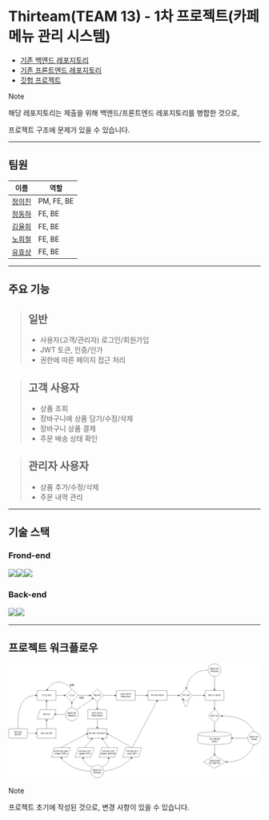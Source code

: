 # Thirteam(TEAM 13) - 1차 프로젝트(카페 메뉴 관리 시스템)

* [기존 백엔드 레포지토리](https://github.com/Kimgooner/TEAM-13-PROJECT-1)
* [기존 프론트엔드 레포지토리](https://github.com/Kimgooner/TEAM-13-PROJECT-2)
* [깃헙 프로젝트](https://github.com/users/Kimgooner/projects/3)
> [!NOTE]
> 해당 레포지토리는 제출을 위해 백엔드/프론트엔드 레포지토리를 병합한 것으로,
>
> 프로젝트 구조에 문제가 있을 수 있습니다.
---
## 팀원
|이름|역할|
|------|---|
|[정의진](https://github.com/Kimgooner)|PM, FE, BE|
|[정동하](https://github.com/jungdongha)|FE, BE|
|[김율희](https://github.com/dbfgml2000)|FE, BE|
|[노희철](https://github.com/Nohheechul)|FE, BE|
|[유효상](https://github.com/yoostill)|FE, BE|
---
## 주요 기능
> ## 일반
> * 사용자(고객/관리자) 로그인/회원가입
> * JWT 토큰, 인증/인가
> * 권한에 따른 페이지 접근 처리

> ## 고객 사용자
> * 상품 조회
> * 장바구니에 상품 담기/수정/삭제
> * 장바구니 상품 결제
> * 주문 배송 상태 확인

> ## 관리자 사용자
> * 상품 추가/수정/삭제
> * 주문 내역 관리
---
## 기술 스택
### Frond-end
<img src="https://img.shields.io/badge/React-61DAFB?style=for-the-badge&logo=React&logoColor=black"><img src="https://img.shields.io/badge/Css-1572B6?style=for-the-badge&logo=Css&logoColor=white"><img src="https://img.shields.io/badge/Next.js-000000?style=for-the-badge&logo=Next.js&logoColor=white">
### Back-end
<img src="https://img.shields.io/badge/Spring-6DB33F?style=for-the-badge&logo=Spring&logoColor=green"><img src="https://img.shields.io/badge/springboot-6DB33F?style=for-the-badge&logo=springboot&logoColor=white">

---
## 프로젝트 워크플로우
![워크플로우](https://github.com/prgrms-be-devcourse/NBE6-8-1-Thirteam/blob/main/%EC%9B%8C%ED%81%AC%ED%94%8C%EB%A1%9C%EC%9A%B0.png)
> [!NOTE]
> 프로젝트 초기에 작성된 것으로, 변경 사항이 있을 수 있습니다.
